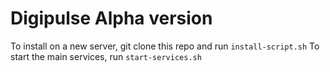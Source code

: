 # Digipulse Alpha version

To install on a new server, git clone this repo and run `install-script.sh`
To start the main services, run `start-services.sh`

